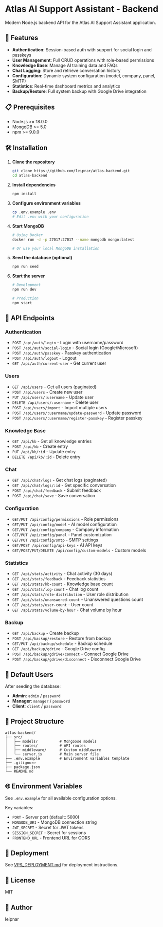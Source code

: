 # Atlas AI Support Assistant - Backend

Modern Node.js backend API for the Atlas AI Support Assistant application.

## 🚀 Features

- **Authentication**: Session-based auth with support for social login and passkeys
- **User Management**: Full CRUD operations with role-based permissions
- **Knowledge Base**: Manage AI training data and FAQs
- **Chat Logging**: Store and retrieve conversation history
- **Configuration**: Dynamic system configuration (model, company, panel, SMTP)
- **Statistics**: Real-time dashboard metrics and analytics
- **Backup/Restore**: Full system backup with Google Drive integration

## 📋 Prerequisites

- Node.js >= 18.0.0
- MongoDB >= 5.0
- npm >= 9.0.0

## 🛠️ Installation

1. **Clone the repository**
   ```bash
   git clone https://github.com/leipnar/atlas-backend.git
   cd atlas-backend
   ```

2. **Install dependencies**
   ```bash
   npm install
   ```

3. **Configure environment variables**
   ```bash
   cp .env.example .env
   # Edit .env with your configuration
   ```

4. **Start MongoDB**
   ```bash
   # Using Docker
   docker run -d -p 27017:27017 --name mongodb mongo:latest

   # Or use your local MongoDB installation
   ```

5. **Seed the database (optional)**
   ```bash
   npm run seed
   ```

6. **Start the server**
   ```bash
   # Development
   npm run dev

   # Production
   npm start
   ```

## 🔌 API Endpoints

### Authentication
- `POST /api/auth/login` - Login with username/password
- `POST /api/auth/social-login` - Social login (Google/Microsoft)
- `POST /api/auth/passkey` - Passkey authentication
- `POST /api/auth/logout` - Logout
- `GET /api/auth/current-user` - Get current user

### Users
- `GET /api/users` - Get all users (paginated)
- `POST /api/users` - Create new user
- `PUT /api/users/:username` - Update user
- `DELETE /api/users/:username` - Delete user
- `POST /api/users/import` - Import multiple users
- `POST /api/users/:username/update-password` - Update password
- `POST /api/users/:username/register-passkey` - Register passkey

### Knowledge Base
- `GET /api/kb` - Get all knowledge entries
- `POST /api/kb` - Create entry
- `PUT /api/kb/:id` - Update entry
- `DELETE /api/kb/:id` - Delete entry

### Chat
- `GET /api/chat/logs` - Get chat logs (paginated)
- `GET /api/chat/logs/:id` - Get specific conversation
- `POST /api/chat/feedback` - Submit feedback
- `POST /api/chat/save` - Save conversation

### Configuration
- `GET/PUT /api/config/permissions` - Role permissions
- `GET/PUT /api/config/model` - AI model configuration
- `GET/PUT /api/config/company` - Company information
- `GET/PUT /api/config/panel` - Panel customization
- `GET/PUT /api/config/smtp` - SMTP settings
- `GET/POST /api/config/api-keys` - AI API keys
- `GET/POST/PUT/DELETE /api/config/custom-models` - Custom models

### Statistics
- `GET /api/stats/activity` - Chat activity (30 days)
- `GET /api/stats/feedback` - Feedback statistics
- `GET /api/stats/kb-count` - Knowledge base count
- `GET /api/stats/log-count` - Chat log count
- `GET /api/stats/role-distribution` - User role distribution
- `GET /api/stats/unanswered-count` - Unanswered questions count
- `GET /api/stats/user-count` - User count
- `GET /api/stats/volume-by-hour` - Chat volume by hour

### Backup
- `GET /api/backup` - Create backup
- `POST /api/backup/restore` - Restore from backup
- `GET/PUT /api/backup/schedule` - Backup schedule
- `GET /api/backup/gdrive` - Google Drive config
- `POST /api/backup/gdrive/connect` - Connect Google Drive
- `POST /api/backup/gdrive/disconnect` - Disconnect Google Drive

## 🔐 Default Users

After seeding the database:

- **Admin**: `admin` / `password`
- **Manager**: `manager` / `password`
- **Client**: `client` / `password`

## 📁 Project Structure

```
atlas-backend/
├── src/
│   ├── models/          # Mongoose models
│   ├── routes/          # API routes
│   ├── middleware/      # Custom middleware
│   └── server.js        # Main server file
├── .env.example         # Environment variables template
├── .gitignore
├── package.json
└── README.md
```

## 🌐 Environment Variables

See `.env.example` for all available configuration options.

Key variables:
- `PORT` - Server port (default: 5000)
- `MONGODB_URI` - MongoDB connection string
- `JWT_SECRET` - Secret for JWT tokens
- `SESSION_SECRET` - Secret for sessions
- `FRONTEND_URL` - Frontend URL for CORS

## 🚢 Deployment

See [VPS_DEPLOYMENT.md](VPS_DEPLOYMENT.md) for deployment instructions.

## 📝 License

MIT

## 👥 Author

leipnar

